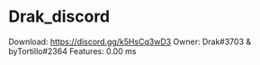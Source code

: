 # Drak_discord
Download: https://discord.gg/k5HsCq3wD3  Owner: Drak#3703 &amp; byTortillo#2364  Features:   0.00 ms
